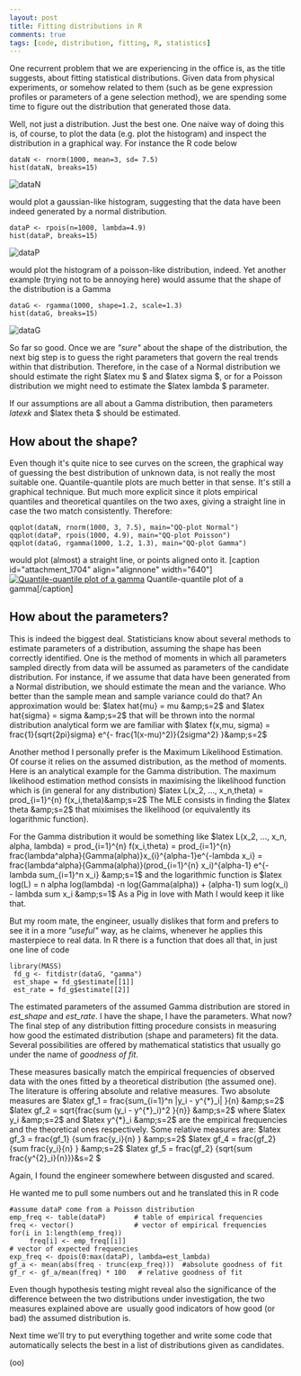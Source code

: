 ```yaml
---
layout: post
title: Fitting distributions in R
comments: true
tags: [code, distribution, fitting, R, statistics]
---
```


One recurrent problem that we are experiencing in the office is, as the title
suggests, about fitting statistical distributions. Given data from physical
experiments, or somehow related to them (such as be gene expression profiles
or parameters of a gene selection method), we are spending some time to figure
out the distribution that generated those data. 

Well, not just a distribution.
Just the best one. One naive way of doing this is, of course, to plot the data
(e.g. plot the histogram) and inspect the distribution in a graphical way. For
instance the R code below

    
    
    dataN <- rnorm(1000, mean=3, sd= 7.5) 
    hist(dataN, breaks=15)

![dataN](https://s3-eu-west-1.amazonaws.com/wopcontent/uploads/2014/02/datan.jpeg) 

would plot a gaussian-like histogram, suggesting that the data have been indeed
generated by a normal distribution.

    
    
    dataP <- rpois(n=1000, lambda=4.9)
    hist(dataP, breaks=15)

![dataP](https://s3-eu-west-1.amazonaws.com/wopcontent/uploads/2014/02/datap.jpeg)

would plot the histogram of a poisson-like distribution, indeed. Yet another example
(trying not to be annoying here) would assume that the shape of the
distribution is a Gamma

    
    
    dataG <- rgamma(1000, shape=1.2, scale=1.3) 
    hist(dataG, breaks=15)

![dataG](https://s3-eu-west-1.amazonaws.com/wopcontent/uploads/2014/02/datag.jpeg)

So far so good. Once we are _"sure"_ about the shape of the distribution, the next
big step is to guess the right parameters that govern the real trends within
that distribution. Therefore, in the case of a Normal distribution we should
estimate the right $latex mu $ and $latex sigma $, or for a Poisson
distribution we might need to estimate the $latex lambda $ parameter. 

If our assumptions are all about a Gamma distribution, then parameters $latex k$ and
$latex theta $ should be estimated.


## How about the shape?

Even though it's quite nice to see curves on the screen, the graphical way of
guessing the best distribution of unknown data, is not really the most
suitable one. Quantile-quantile plots are much better in that sense. It's
still a graphical technique. But much more explicit since it plots empirical
quantiles and theoretical quantiles on the two axes, giving a straight line in
case the two match consistently. Therefore:

    
    
    qqplot(dataN, rnorm(1000, 3, 7.5), main="QQ-plot Normal") 
    qqplot(dataP, rpois(1000, 4.9), main="QQ-plot Poisson") 
    qqplot(dataG, rgamma(1000, 1.2, 1.3), main="QQ-plot Gamma")

would plot (almost) a straight line, or points aligned onto it. [caption
id="attachment_1704" align="alignnone" width="640"][![Quantile-quantile plot
of a gamma](https://s3-eu-west-1.amazonaws.com/wopcontent/uploads/2014/02/qqg.jpeg)](https://s3-eu-west-1.amazonaws.com/wopcontent/uploads/2014/02/qqg.jpeg) Quantile-quantile plot of a gamma[/caption]


## How about the parameters?

This is indeed the biggest deal. Statisticians know about several methods to
estimate parameters of a distribution, assuming the shape has been correctly
identified. One is the method of moments in which all parameters sampled
directly from data will be assumed as parameters of the candidate
distribution. For instance, if we assume that data have been generated from a
Normal distribution, we should estimate the mean and the variance. Who better
than the sample mean and sample variance could do that? An approximation would
be: $latex hat{mu} = mu &amp;s=2$ and $latex hat{sigma} = sigma &amp;s=2$ that
will be thrown into the normal distribution analytical form we are familiar
with $latex f(x,mu, sigma) = frac{1}{sqrt{2pi}sigma} e^{-
frac{1(x-mu)^2)}{2sigma^2} }&amp;s=2$ 

Another method I personally prefer is the Maximum Likelihood Estimation. 
Of course it relies on the assumed distribution, as the method of moments. 
Here is an analytical example for the Gamma distribution. 
The maximum likelihood estimation method consists in
maximising the likelihood function which is (in general for any distribution)
$latex L(x_2, ..., x_n,theta) = prod_{i=1}^{n} f(x_i,theta)&amp;s=2$ The MLE
consists in finding the $latex theta &amp;s=2$ that miximises the likelihood
(or equivalently its logarithmic function). 

For the Gamma distribution it
would be something like $latex L(x_2, ..., x_n, alpha, lambda) =
prod_{i=1}^{n} f(x_i,theta) = prod_{i=1}^{n}
frac{lambda^alpha}{Gamma(alpha)}x_{i}^{alpha-1}e^{-lambda x_i} =
frac{lambda^alpha}{Gamma(alpha)}(prod_{i=1}^{n} x_i)^{alpha-1} e^{-lambda
sum_{i=1}^n x_i} &amp;s=1$ and the logarithmic function is $latex log(L) = n
alpha log(lambda) -n log(Gamma(alpha)) + (alpha-1) sum log(x_i) - lambda sum
x_i &amp;s=1$ As a Pig in love with Math I would keep it like that. 

But my room mate, the engineer, usually dislikes that form and prefers to see it in a
more _"useful"_ way, as he claims, whenever he applies this masterpiece to
real data. In R there is a function that does all that, in just one line of
code

    
    
    library(MASS)
     fd_g <- fitdistr(dataG, "gamma")
     est_shape = fd_g$estimate[[1]]
     est_rate = fd_g$estimate[[2]]

The estimated parameters of the assumed Gamma distribution are stored in
_est_shape_ and _est_rate_. I have the shape, I have the parameters. What now?
The final step of any distribution fitting procedure consists in measuring how
good the estimated distribution (shape and parameters) fit the data. Several
possibilities are offered by mathematical statistics that usually go under the
name of _goodness of fit_. 

These measures basically match the empirical
frequencies of observed data with the ones fitted by a theoretical
distribution (the assumed one). The literature is offering absolute and
relative measures. Two absolute measures are $latex gf_1 = frac{sum_{i=1}^n
|y_i - y^{*}_i| }{n} &amp;s=2$ $latex gf_2 = sqrt{frac{sum (y_i - y^{*}_i)^2
}{n}} &amp;s=2$ where $latex y_i &amp;s=2$ and $latex y^{*}_i &amp;s=2$ are
the empirical frequencies and the theoretical ones respectively. Some relative
measures are: $latex gf_3 = frac{gf_1} {sum frac{y_i}{n} } &amp;s=2$ $latex
gf_4 = frac{gf_2} {sum frac{y_i}{n} } &amp;s=2$ $latex gf_5 = frac{gf_2}
{sqrt{sum frac{y^{2}_i}{n}}}&amp;s=2 $ 

Again, I found the engineer somewhere between disgusted and scared. 

He wanted me to pull some numbers out and he translated this in R code

    
    
    #assume dataP come from a Poisson distribution
    emp_freq <- table(dataP)       # table of empirical frequencies
    freq <- vector()               # vector of empirical frequencies
    for(i in 1:length(emp_freq))
         freq[i] <- emp_freq[[i]]
    # vector of expected frequencies
    exp_freq <- dpois(0:max(dataP), lambda=est_lambda) 
    gf_a <- mean(abs(freq - trunc(exp_freq)))  #absolute goodness of fit
    gf_r <- gf_a/mean(freq) * 100   # relative goodness of fit 

Even though hypothesis testing might reveal also the significance of the
difference between the two distributions under investigation, the two measures
explained above are  usually good indicators of how good (or bad) the assumed
distribution is.  

Next time we'll try to put everything together and write some code that automatically 
selects the best in a list of distributions given as candidates. 

(oo)

